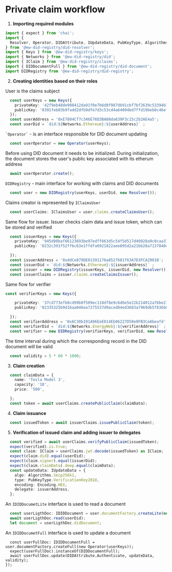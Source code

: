 # Private claim workflow

1. **Importing required modules**

``` typescript
import { expect } from 'chai';
import {
  Resolver, Operator, DIDAttribute, IUpdateData, PubKeyType, Algorithms, Encoding,
} from '@ew-did-registry/did-resolver';
import { Keys } from '@ew-did-registry/keys';
import { Networks } from '@ew-did-registry/did';
import { IClaim } from '@ew-did-registry/claims';
import { DIDDocumentFull } from '@ew-did-registry/did-document';
import DIDRegistry from '@ew-did-registry/did-registry';
```

2. **Creating identities based on their roles**

  
User is the claims subject

``` typescript
  const userKeys = new Keys({
    privateKey: '42f9eb48de908412da91f0e7b6d8f987db91cbf7bf2639c53394b746d91d2382',
    publicKey: '0391feb03b9fadd2dfb9dfe7d3c53cd4a64094bd7ffd19beb8c46efbeaf2724f32',
  });
  const userAddress = '0xE7804Cf7c346E76D3BA88da639F3c15c2b2AE4a5';
  const userDid = `did:${Networks.Ethereum}:${userAddress}` ;
```  
`` `Operator` `` - is an interface responsible for DID document updating
```typescript
  const userOperator = new Operator(userKeys);
```
Before using DID document it needs to be initialized. During initialization, 
the document stores the user's public key associated with its etherum address 
``` typescript
  await userOperator.create();
```
```DIDRegistry``` - main interface for working with claims and DID documents
``` typescript
  const user = new DIDRegistry(userKeys, userDid, new Resolver());
```
Claims creator is represented by ```IClaimsUser```
```typescript 
  const userClaims: IClaimsUser = user.claims.createClaimsUser();

```  
Same flow for issuer. Issuer checks claim data and issue token, which can be 
stored and verified
```typescript
  const issuerKeys = new Keys({
    privateKey: '945d90baf66123693be97edff663d5c54f5d517d40928a9c0caa37dba3a0b042',
    publicKey: '0232c391f52ff6c63e1ffdfa6921822aee895d2a21bb28a71370404b05960c9263',

  }); 
  const issuerAddress = '0xddCe879DE01391176a8527681f63A7D3FCA2901B'; 
  const issuerDid = `did:${Networks.Ethereum}:${issuerAddress}` ; 
  const issuer = new DIDRegistry(issuerKeys, issuerDid, new Resolver()); 
  const issuerClaims = issuer.claims.createClaimsIssuer();
```
Same flow for verifier
```typescript
const verifierKeys = new Keys({

    privateKey: '37cd773efb8cd99b0f509ec118df8e9c6d6e5e22b214012a76be215f77250b9e',
    publicKey: '02335325b9d16aa046ea7275537d9aced84ed3683a7969db5f836b0e6d62770d1e',

  }); 
  const verifierAddress = '0x6C30b191A96EeE014Eb06227D50e9FB3CeAbeafd'; 
  const verifierDid = `did:${Networks.EnergyWeb}:${verifierAddress}` ; 
  const verifier = new DIDRegistry(verifierKeys, verifierDid, new Resolver()); 
```
The time interval during which the corresponding record in the DID document will
be valid
```typescript
  const validity = 5 * 60 * 1000;
```
3. **Claim creation**

```typescript
  const claimData = {
    name: 'Tesla Model 3',
    capacity: '10',
    price: '500',

  }; 
  const token = await userClaims.createPublicClaim(claimData);
```
4. **Claim issuance**
```typescript
  const issuedToken = await issuerClaims.issuePublicClaim(token);
```
5. **Verification of issued claim and adding issuer to delegates**
```typescript
  const verified = await userClaims.verifyPublicClaim(issuedToken); 
  expect(verified).is.true;
  const claim: IClaim = userClaims.jwt.decode(issuedToken) as IClaim; 
  expect(claim.did).equal(userDid); 
  expect(claim.signer).equal(issuerDid); 
  expect(claim.claimData).deep.equal(claimData); 
  const updateData: IUpdateData = {
    algo: Algorithms.Secp256k1,
    type: PubKeyType.VerificationKey2018,
    encoding: Encoding.HEX,
    delegate: issuerAddress,
  };
```
An ```IDIDDocumetLite``` interface is used to read a document
```typescript
  const userLigthDoc: IDIDDocument = user.documentFactory.createLite(new Resolver()); 
  await userLigthDoc.read(userDid); 
  let document = userLigthDoc.didDocument;
```
An ```IDIDDocumetFull``` interface is used to update a document
```typscript
  const userFullDoc: IDIDDocumentFull = user.documentFactory.createFull(new Operator(userKeys)); 
  expect(userFullDoc).instanceOf(DIDDocumentFull);
  await userFullDoc.update(DIDAttribute.Authenticate, updateData, validity); 
});
```